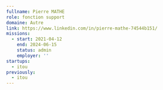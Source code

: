 ```yaml
---
fullname: Pierre MATHE
role: fonction support
domaine: Autre
link: https://www.linkedin.com/in/pierre-mathe-74544b151/
missions:
  - start: 2021-04-12
    end: 2024-06-15
    status: admin
    employer: ''
startups:
  - itou
previously:
  - itou
---
```


